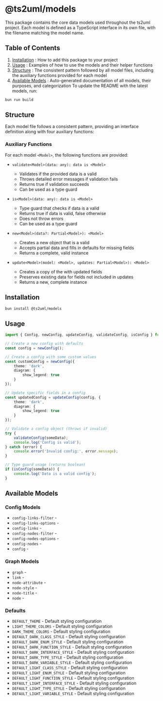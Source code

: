 # @ts2uml/models

This package contains the core data models used throughout the ts2uml project. Each model is defined as a TypeScript interface in its own file, with the filename matching the model name.


## Table of Contents

1. [Installation](#installation) : How to add this package to your project
2. [Usage](#usage) : Examples of how to use the models and their helper functions
3. [Structure](#structure) : The consistent pattern followed by all model files, including the auxiliary functions provided for each model
4. [Available Models](#available-models) : Auto-generated documentation of all models, their purposes, and categorization To update the README with the latest models, run:
```bash
bun run build
```

## Structure

Each model file follows a consistent pattern, providing an interface definition along with four auxiliary functions:

### Auxiliary Functions

For each model `<Model>`, the following functions are provided:

- `validate<Model>(data: any): data is <Model>`
  - Validates if the provided data is a valid <Model>
  - Throws detailed error messages if validation fails
  - Returns true if validation succeeds
  - Can be used as a type guard

- `is<Model>(data: any): data is <Model>`
  - Type guard that checks if data is a valid <Model>
  - Returns true if data is valid, false otherwise
  - Does not throw errors
  - Can be used as a type guard

- `new<Model>(data?: Partial<Model>): <Model>`
  - Creates a new object that is a valid <Model>
  - Accepts partial data and fills in defaults for missing fields
  - Returns a complete, valid <Model> instance

- `update<Model>(model: <Model>, updates: Partial<Model>): <Model>`
  - Creates a copy of the <Model> with updated fields
  - Preserves existing data for fields not included in updates
  - Returns a new, complete <Model> instance

## Installation

```bash
bun install @ts2uml/models
```

## Usage

```typescript
import { Config, newConfig, updateConfig, validateConfig, isConfig } from '@ts2uml/models';

// Create a new config with defaults
const config = newConfig();

// Create a config with some custom values
const customConfig = newConfig({
    theme: 'dark',
    diagram: {
        show_legend: true
    }
});

// Update specific fields in a config
const updatedConfig = updateConfig(config, {
    theme: 'dark',
    diagram: {
        show_legend: true
    }
});

// Validate a config object (throws if invalid)
try {
    validateConfig(someData);
    console.log('Config is valid');
} catch (error) {
    console.error('Invalid config:', error.message);
}

// Type guard usage (returns boolean)
if (isConfig(someData)) {
    console.log('Data is a valid config');
}
```

## Available Models

### Config Models
- `config-links-filter` - 
- `config-links-options` - 
- `config-links` - 
- `config-nodes-filter` - 
- `config-nodes-options` - 
- `config-nodes` - 
- `config` - 

### Graph Models
- `graph` - 
- `link` - 
- `node-attribute` - 
- `node-style` - 
- `node-title` - 
- `node` - 

### Defaults
- `DEFAULT_THEME` - Default styling configuration
- `LIGHT_THEME_COLORS` - Default styling configuration
- `DARK_THEME_COLORS` - Default styling configuration
- `DEFAULT_DARK_CLASS_STYLE` - Default styling configuration
- `DEFAULT_DARK_ENUM_STYLE` - Default styling configuration
- `DEFAULT_DARK_FUNCTION_STYLE` - Default styling configuration
- `DEFAULT_DARK_INTERFACE_STYLE` - Default styling configuration
- `DEFAULT_DARK_TYPE_STYLE` - Default styling configuration
- `DEFAULT_DARK_VARIABLE_STYLE` - Default styling configuration
- `DEFAULT_LIGHT_CLASS_STYLE` - Default styling configuration
- `DEFAULT_LIGHT_ENUM_STYLE` - Default styling configuration
- `DEFAULT_LIGHT_FUNCTION_STYLE` - Default styling configuration
- `DEFAULT_LIGHT_INTERFACE_STYLE` - Default styling configuration
- `DEFAULT_LIGHT_TYPE_STYLE` - Default styling configuration
- `DEFAULT_LIGHT_VARIABLE_STYLE` - Default styling configuration

